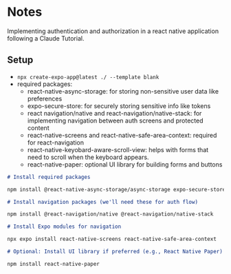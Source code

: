 # Notes

Implementing authentication and authorization in a react native application following a Claude Tutorial.

## Setup

- `npx create-expo-app@latest ./ --template blank`
- required packages:
  - react-native-async-storage: for storing non-sensitive user data like preferences
  - expo-secure-store: for securely storing sensitive info like tokens
  - react navigation/native and react-navigation/native-stack: for implementing navigation between auth screens and protected content
  - react-native-screens and react-native-safe-area-context: required for react-navigation
  - react-native-keyobard-aware-scroll-view: helps with forms that need to scroll when the keyboard appears.
  - react-native-paper: optional UI library for building forms and buttons

```markdown
# Install required packages

npm install @react-native-async-storage/async-storage expo-secure-store react-native-keyboard-aware-scroll-view

# Install navigation packages (we'll need these for auth flow)

npm install @react-navigation/native @react-navigation/native-stack

# Install Expo modules for navigation

npx expo install react-native-screens react-native-safe-area-context

# Optional: Install UI library if preferred (e.g., React Native Paper)

npm install react-native-paper
```
